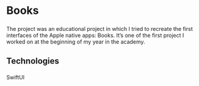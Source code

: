 <h1 align="left">Books</h1>

###

<p align="left">The project was an educational project in which I tried to recreate the first interfaces of the Apple native apps: Books. It’s one of the first project I worked on at the beginning of my year in the academy.</p>

###

<h2 align="left">Technologies</h2>

###

<p align="left">SwiftUI</p>

###
